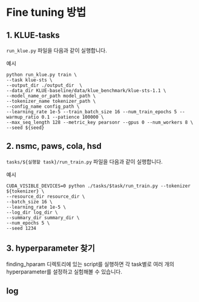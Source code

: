 # Fine tuning 방법

## 1. KLUE-tasks
`run_klue.py` 파일을 다음과 같이 실행합니다.

예시
```
python run_klue.py train \
--task klue-sts \
--output_dir ./output_dir  \
--data_dir KLUE-baseline/data/klue_benchmark/klue-sts-1.1 \
--model_name_or_path model_path \
--tokenizer_name tokenizer_path \
--config_name config_path \
--learning_rate 1e-5 --train_batch_size 16 --num_train_epochs 5 --warmup_ratio 0.1 --patience 100000 \
--max_seq_length 128 --metric_key pearsonr --gpus 0 --num_workers 8 \
--seed ${seed}
```

## 2. nsmc, paws, cola, hsd
`tasks/${실행할 task}/run_train.py` 파일을 다음과 같이 실행합니다.

예시
```
CUDA_VISIBLE_DEVICES=0 python ./tasks/$task/run_train.py --tokenizer ${tokenizer} \
--resource_dir resource_dir \
--batch_size 16 \
--learning_rate 1e-5 \
--log_dir log_dir \
--summary_dir summary_dir \
--num_epochs 5 \
--seed 1234
```

## 3. hyperparameter 찾기
finding_hparam 디렉토리에 있는 script를 실행하면 각 task별로 여러 개의 hyperparameter를 설정하고 실험해볼 수 있습니다.

## log
